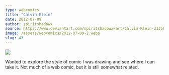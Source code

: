 ```yaml
---
type: webcomics
title: "Calvin Klein"
date: 2012-07-09
author: spiritshadowx
source: https://www.deviantart.com/spiritshadowx/art/Calvin-Klein-313581015
image: /assets/webcomics/2012-07-09-2.webp
slug: 43
---
```


![](/assets/webcomics/2012-07-09-2.webp)

Wanted to explore the style of comic I was drawing and see where I can take it. Not much of a web comic, but it is still somewhat related.

